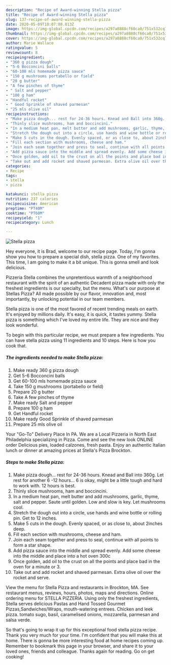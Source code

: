 ```yaml
---
description: "Recipe of Award-winning Stella pizza"
title: "Recipe of Award-winning Stella pizza"
slug: 137-recipe-of-award-winning-stella-pizza
date: 2020-05-09T18:07:08.013Z
image: https://img-global.cpcdn.com/recipes/a297a8888cf60ca0/751x532cq70/stella-pizza-recipe-main-photo.jpg
thumbnail: https://img-global.cpcdn.com/recipes/a297a8888cf60ca0/751x532cq70/stella-pizza-recipe-main-photo.jpg
cover: https://img-global.cpcdn.com/recipes/a297a8888cf60ca0/751x532cq70/stella-pizza-recipe-main-photo.jpg
author: Marie Wallace
ratingvalue: 5
reviewcount: 8
recipeingredient:
- "360 g pizza dough"
- "5-6 Bocconcini balls"
- "60-100 mls homemade pizza sauce"
- "150 g mushrooms portabello or field"
- "20 g butter"
- "A few pinches of thyme"
- " Salt and pepper"
- "100 g ham"
- "Handful rocket"
- " Good Sprinkle of shaved parmesan"
- "25 mls olive oil"
recipeinstructions:
- "Make pizza dough... rest for 24-36 hours. Knead and Ball into 360g. Let rest for another 6 -12 hours... 6 is okay, might be a little tough and hard to work with. 12 hours is best."
- "Thinly slice mushrooms, ham and boccincini."
- "In a medium heat pan, melt butter and add mushrooms, garlic, thyme, salt and pepper. Saute until golden. Low and slow is key. Let mushrooms cool."
- "Stretch the dough out into a circle, use hands and wine bottle or rolling pin. Get to 12 inches."
- "Make 5 cuts in the dough. Evenly spaced, or as close to, about 2inches deep."
- "Fill each section with mushrooms, cheese and ham."
- "Join each seam together and press to seal, continue with all points to form a star shape."
- "Add pizza sauce into the middle and spread evenly. Add some cheese into the middle and place into a hot oven 300c"
- "Once golden, add oil to the crust on all the points and place bad in the oven for a minute or 3."
- "Take out and add rocket and shaved parmesan. Extra olive oil over the rocket and serve."
categories:
- Recipe
tags:
- stella
- pizza

katakunci: stella pizza 
nutrition: 237 calories
recipecuisine: American
preptime: "PT40M"
cooktime: "PT60M"
recipeyield: "1"
recipecategory: Lunch

---
```



![Stella pizza](https://img-global.cpcdn.com/recipes/a297a8888cf60ca0/751x532cq70/stella-pizza-recipe-main-photo.jpg)

Hey everyone, it is Brad, welcome to our recipe page. Today, I'm gonna show you how to prepare a special dish, stella pizza. One of my favorites. This time, I am going to make it a bit unique. This is gonna smell and look delicious.

Pizzeria Stella combines the unpretentious warmth of a neighborhood restaurant with the spirit of an authentic Decadent pizza made with only the freshest ingredients is our specialty, but the menu. What&#39;s our purpose at Stellas Pizza? All made possible by our flavor, innovation and, most importantly, by unlocking potential in our team members.

Stella pizza is one of the most favored of recent trending meals on earth. It's enjoyed by millions daily. It's easy, it is quick, it tastes yummy. Stella pizza is something which I've loved my entire life. They are nice and they look wonderful.


To begin with this particular recipe, we must prepare a few ingredients. You can have stella pizza using 11 ingredients and 10 steps. Here is how you cook that.

<!--inarticleads1-->

##### The ingredients needed to make Stella pizza:

1. Make ready 360 g pizza dough
1. Get 5-6 Bocconcini balls
1. Get 60-100 mls homemade pizza sauce
1. Take 150 g mushrooms (portabello or field)
1. Prepare 20 g butter
1. Take A few pinches of thyme
1. Make ready  Salt and pepper
1. Prepare 100 g ham
1. Get Handful rocket
1. Make ready  Good Sprinkle of shaved parmesan
1. Prepare 25 mls olive oil


Your &#34;Go-To&#34; Delivery Place In PA. We are a Local Pizzeria in North East Philadelphia specializing in Pizza. Come and see the new look ONLINE order Delicious pies, loaded calzones, fresh pasta. Enjoy an authentic Italian lunch or dinner at amazing prices at Stella&#39;s Pizza Brockton. 

<!--inarticleads2-->

##### Steps to make Stella pizza:

1. Make pizza dough... rest for 24-36 hours. Knead and Ball into 360g. Let rest for another 6 -12 hours... 6 is okay, might be a little tough and hard to work with. 12 hours is best.
1. Thinly slice mushrooms, ham and boccincini.
1. In a medium heat pan, melt butter and add mushrooms, garlic, thyme, salt and pepper. Saute until golden. Low and slow is key. Let mushrooms cool.
1. Stretch the dough out into a circle, use hands and wine bottle or rolling pin. Get to 12 inches.
1. Make 5 cuts in the dough. Evenly spaced, or as close to, about 2inches deep.
1. Fill each section with mushrooms, cheese and ham.
1. Join each seam together and press to seal, continue with all points to form a star shape.
1. Add pizza sauce into the middle and spread evenly. Add some cheese into the middle and place into a hot oven 300c
1. Once golden, add oil to the crust on all the points and place bad in the oven for a minute or 3.
1. Take out and add rocket and shaved parmesan. Extra olive oil over the rocket and serve.


View the menu for Stella Pizza and restaurants in Brockton, MA. See restaurant menus, reviews, hours, photos, maps and directions. Online ordering menu for STELLA PIZZERIA. Using only the freshest ingredients, Stella serves delicious Pastas and Hand Tossed Gourmet Pizzas,Sandwiches/Wraps, mouth-watering entrees. Chicken and leek pizza. tomato sugo, basil, caramelised onions, mozzarella, parmesan and salsa verde. 

So that's going to wrap it up for this exceptional food stella pizza recipe. Thank you very much for your time. I'm confident that you will make this at home. There is gonna be more interesting food at home recipes coming up. Remember to bookmark this page in your browser, and share it to your loved ones, friends and colleague. Thanks again for reading. Go on get cooking!
